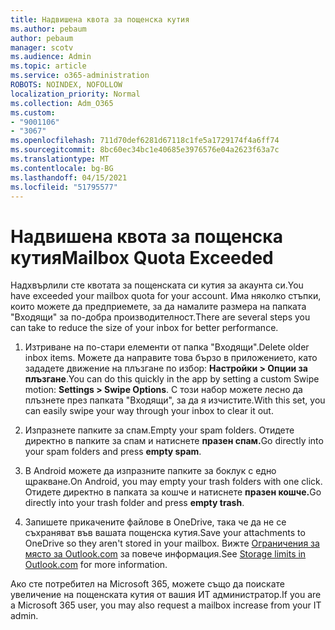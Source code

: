 ```yaml
---
title: Надвишена квота за пощенска кутия
ms.author: pebaum
author: pebaum
manager: scotv
ms.audience: Admin
ms.topic: article
ms.service: o365-administration
ROBOTS: NOINDEX, NOFOLLOW
localization_priority: Normal
ms.collection: Adm_O365
ms.custom:
- "9001106"
- "3067"
ms.openlocfilehash: 711d70def6281d67118c1fe5a1729174f4a6ff74
ms.sourcegitcommit: 8bc60ec34bc1e40685e3976576e04a2623f63a7c
ms.translationtype: MT
ms.contentlocale: bg-BG
ms.lasthandoff: 04/15/2021
ms.locfileid: "51795577"
---
```

# <a name="mailbox-quota-exceeded"></a><span data-ttu-id="4ce6b-102">Надвишена квота за пощенска кутия</span><span class="sxs-lookup"><span data-stu-id="4ce6b-102">Mailbox Quota Exceeded</span></span>

<span data-ttu-id="4ce6b-103">Надхвърлили сте квотата за пощенската си кутия за акаунта си.</span><span class="sxs-lookup"><span data-stu-id="4ce6b-103">You have exceeded your mailbox quota for your account.</span></span> <span data-ttu-id="4ce6b-104">Има няколко стъпки, които можете да предприемете, за да намалите размера на папката "Входящи" за по-добра производителност.</span><span class="sxs-lookup"><span data-stu-id="4ce6b-104">There are several steps you can take to reduce the size of your inbox for better performance.</span></span>

1. <span data-ttu-id="4ce6b-105">Изтриване на по-стари елементи от папка "Входящи".</span><span class="sxs-lookup"><span data-stu-id="4ce6b-105">Delete older inbox items.</span></span> <span data-ttu-id="4ce6b-106">Можете да направите това бързо в приложението, като зададете движение на плъзгане по избор: **Настройки > Опции за плъзгане**.</span><span class="sxs-lookup"><span data-stu-id="4ce6b-106">You can do this quickly in the app by setting a custom Swipe motion: **Settings > Swipe Options**.</span></span> <span data-ttu-id="4ce6b-107">С този набор можете лесно да плъзнете през папката "Входящи", за да я изчистите.</span><span class="sxs-lookup"><span data-stu-id="4ce6b-107">With this set, you can easily swipe your way through your inbox to clear it out.</span></span>

2. <span data-ttu-id="4ce6b-108">Изпразнете папките за спам.</span><span class="sxs-lookup"><span data-stu-id="4ce6b-108">Empty your spam folders.</span></span> <span data-ttu-id="4ce6b-109">Отидете директно в папките за спам и натиснете **празен спам.**</span><span class="sxs-lookup"><span data-stu-id="4ce6b-109">Go directly into your spam folders and press **empty spam**.</span></span>

3. <span data-ttu-id="4ce6b-110">В Android можете да изпразните папките за боклук с едно щракване.</span><span class="sxs-lookup"><span data-stu-id="4ce6b-110">On Android, you may empty your trash folders with one click.</span></span> <span data-ttu-id="4ce6b-111">Отидете директно в папката за кошче и натиснете **празен кошче.**</span><span class="sxs-lookup"><span data-stu-id="4ce6b-111">Go directly into your trash folder and press **empty trash**.</span></span> 

4. <span data-ttu-id="4ce6b-112">Запишете прикачените файлове в OneDrive, така че да не се съхраняват във вашата пощенска кутия.</span><span class="sxs-lookup"><span data-stu-id="4ce6b-112">Save your attachments to OneDrive so they aren't stored in your mailbox.</span></span> <span data-ttu-id="4ce6b-113">Вижте [Ограничения за място за Outlook.com](https://support.office.com/article/storage-limits-in-outlook-com-7ac99134-69e5-4619-ac0b-2d313bba5e9e) за повече информация.</span><span class="sxs-lookup"><span data-stu-id="4ce6b-113">See [Storage limits in Outlook.com](https://support.office.com/article/storage-limits-in-outlook-com-7ac99134-69e5-4619-ac0b-2d313bba5e9e) for more information.</span></span> 

<span data-ttu-id="4ce6b-114">Ако сте потребител на Microsoft 365, можете също да поискате увеличение на пощенската кутия от вашия ИТ администратор.</span><span class="sxs-lookup"><span data-stu-id="4ce6b-114">If you are a Microsoft 365 user, you may also request a mailbox increase from your IT admin.</span></span>